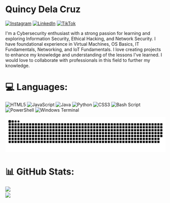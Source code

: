 # Quincy Dela Cruz
[![Instagram](https://img.shields.io/badge/Instagram-%23E4405F.svg?logo=Instagram&logoColor=white)](https://instagram.com/vocxen_) [![LinkedIn](https://img.shields.io/badge/LinkedIn-%230077B5.svg?logo=linkedin&logoColor=white)](https://linkedin.com/in/quincy-dela-cruz-b0677b311?) [![TikTok](https://img.shields.io/badge/TikTok-%23000000.svg?logo=TikTok&logoColor=white)](https://tiktok.com/@.unavailable_0) 

I'm a Cybersecurity enthusiast with a strong passion for learning and exploring Information Security, Ethical Hacking, and Network Security. I have foundational experience in Virtual Machines, OS Basics, IT Fundamentals, Networking, and IoT Fundamentals. I love creating projects to enhance my knowledge and understanding of the lessons I've learned. I would love to collaborate with professionals in this field to further my knowledge.



# 💻 Languages:
![HTML5](https://img.shields.io/badge/html5-%23E34F26.svg?style=for-the-badge&logo=html5&logoColor=white) ![JavaScript](https://img.shields.io/badge/javascript-%23323330.svg?style=for-the-badge&logo=javascript&logoColor=%23F7DF1E) ![Java](https://img.shields.io/badge/java-%23ED8B00.svg?style=for-the-badge&logo=openjdk&logoColor=white) ![Python](https://img.shields.io/badge/python-3670A0?style=for-the-badge&logo=python&logoColor=ffdd54) ![CSS3](https://img.shields.io/badge/css3-%231572B6.svg?style=for-the-badge&logo=css3&logoColor=white) ![Bash Script](https://img.shields.io/badge/bash_script-%23121011.svg?style=for-the-badge&logo=gnu-bash&logoColor=white) ![PowerShell](https://img.shields.io/badge/PowerShell-%235391FE.svg?style=for-the-badge&logo=powershell&logoColor=white) ![Windows Terminal](https://img.shields.io/badge/Windows%20Terminal-%234D4D4D.svg?style=for-the-badge&logo=windows-terminal&logoColor=white)

<div align="center">
  <picture>
    <source media="(prefers-color-scheme: dark)" srcset="https://raw.githubusercontent.com/platane/platane/output/github-contribution-grid-snake-dark.svg">
    <source media="(prefers-color-scheme: light)" srcset="https://raw.githubusercontent.com/platane/platane/output/github-contribution-grid-snake.svg">
    <img alt="github contribution grid snake animation" src="https://raw.githubusercontent.com/platane/platane/output/github-contribution-grid-snake.svg">
  </picture>
</div>

# 📊 GitHub Stats:
![](https://github-readme-stats.vercel.app/api?username=VocXen-Cybs&theme=nightowl&hide_border=false&include_all_commits=false&count_private=false)<br/>
![](https://github-readme-streak-stats.herokuapp.com/?user=VocXen-Cybs&theme=nightowl&hide_border=false)<br/>



<!-- Proudly created with GPRM ( https://gprm.itsvg.in ) -->

